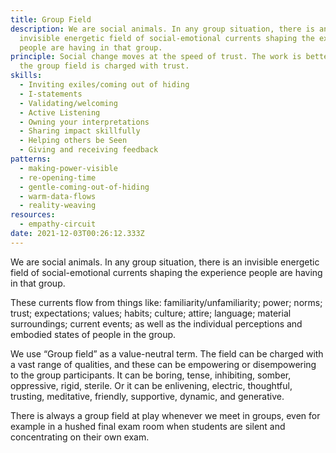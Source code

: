 ```yaml
---
title: Group Field
description: We are social animals. In any group situation, there is an
  invisible energetic field of social-emotional currents shaping the experience
  people are having in that group.
principle: Social change moves at the speed of trust. The work is better when
  the group field is charged with trust.
skills:
  - Inviting exiles/coming out of hiding
  - I-statements
  - Validating/welcoming
  - Active Listening
  - Owning your interpretations
  - Sharing impact skillfully
  - Helping others be Seen
  - Giving and receiving feedback
patterns:
  - making-power-visible
  - re-opening-time
  - gentle-coming-out-of-hiding
  - warm-data-flows
  - reality-weaving
resources:
  - empathy-circuit
date: 2021-12-03T00:26:12.333Z
---
```

We are social animals. In any group situation, there is an invisible energetic field of social-emotional currents shaping the experience people are having in that group. 

These currents flow from things like: familiarity/unfamiliarity; power; norms; trust; expectations; values; habits; culture; attire; language; material surroundings; current events; as well as the individual perceptions and embodied states of people in the group. 

We use “Group field” as a value-neutral term. The field can be charged with a vast range of qualities, and these can be empowering or disempowering to the group participants. It can be boring, tense, inhibiting, somber, oppressive, rigid, sterile. Or it can be enlivening, electric, thoughtful, trusting, meditative, friendly, supportive, dynamic, and generative. 

There is always a group field at play whenever we meet in groups, even for example in a hushed final exam room when students are silent and concentrating on their own exam.

